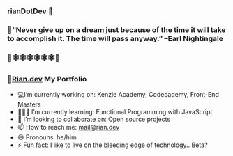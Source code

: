 ### rianDotDev 💯

###  🦄“Never give up on a dream just because of the time it will take to accomplish it. The time will pass anyway.”  –Earl Nightingale  

### 👀🕸🕸🕸🕸🕸🕸👀
### 🎯[Rian.dev](http://rian.dev) My Portfolio




-  💻I’m currently working on: Kenzie Academy, Codecademy, Front-End Masters
- 👨🏻‍💻 I’m currently learning: Functional Programming with JavaScript
- 👯 I’m looking to collaborate on: Open source projects 
- 📫 How to reach me: mail@rian.dev
- 😄 Pronouns: he/him
- ⚡ Fun fact: I like to live on the bleeding edge of technology.. Beta?
